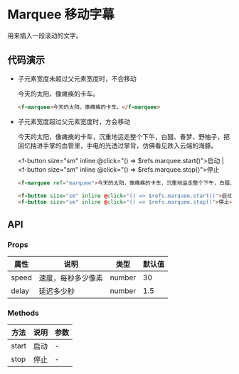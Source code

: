 # Marquee 移动字幕

用来插入一段滚动的文字。

## 代码演示

- 子元素宽度未超过父元素宽度时，不会移动

    <f-marquee>今天的太阳，像瘫痪的卡车。</f-marquee>

    ```html
    <f-marquee>今天的太阳，像瘫痪的卡车。</f-marquee>
    ```

- 子元素宽度超过父元素宽度时，方会移动

    <f-marquee ref="marquee">今天的太阳，像瘫痪的卡车，沉重地运走整个下午，白醋、春梦、野柚子，把回忆揣进手掌的血管里，手电的光透过掌背，仿佛看见跌入云端的海豚。</f-marquee>

    <f-button size="sm" inline @click="() => $refs.marquee.start()">启动</f-button> |
    <f-button size="sm" inline @click="() => $refs.marquee.stop()">停止</f-button>

    ```html
    <f-marquee ref="marquee">今天的太阳，像瘫痪的卡车，沉重地运走整个下午，白醋、春梦、野柚子，把回忆揣进手掌的血管里，手电的光透过掌背，仿佛看见跌入云端的海豚。</f-marquee>

    <f-button size="sm" inline @click="() => $refs.marquee.start()">启动</f-button> |
    <f-button size="sm" inline @click="() => $refs.marquee.stop()">停止</f-button>
    ```

## API

### Props

属性     | 说明                 | 类型    | 默认值
---------|----------------------|---------|--------
speed  | 速度，每秒多少像素           | number  | 30
delay    | 延迟多少秒 | number | 1.5

### Methods

方法  | 说明         | 参数
------|--------------|------
start | 启动 | -
stop  | 停止 | -
